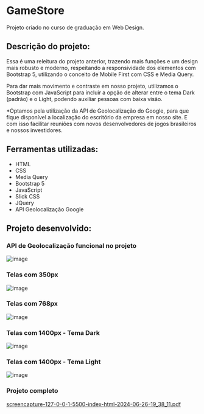 # GameStore
Projeto criado no curso de graduação em Web Design.

<h2>Descrição do projeto: </h2>
Essa é uma releitura do projeto anterior, trazendo mais funções e um design mais robusto e moderno, respeitando a responsividade dos elementos com Bootstrap 5, utilizando o conceito de Mobile First com CSS e Media Query. 

Para dar mais movimento e contraste em nosso projeto, utilizamos o Bootstrap com JavaScript para incluir a opção de alterar entre o tema Dark (padrão) e o Light, podendo auxiliar pessoas com baixa visão. 

*Optamos pela utilização da API de Geolocalização do Google, para que fique disponível a localização do escritório da empresa em nosso site. E com isso facilitar reuniões com novos desenvolvedores de jogos brasileiros e nossos investidores. 

## Ferramentas utilizadas:

* HTML
* CSS
* Media Query 
* Bootstrap 5
* JavaScript  
* Slick CSS
* JQuery
* API Geolocalização Google

<h2> Projeto desenvolvido: </h2>

<h3>API de Geolocalização funcional no projeto </h3>

![image](https://github.com/cahetterich/GameStore/assets/148469247/57b62b0f-927d-4091-9080-181d61dfa36d)

<h3>Telas com 350px </h3>

![image](https://github.com/cahetterich/GameStore/assets/148469247/8f095012-46ee-4a99-9434-19e64e513db3)

<h3>Telas com 768px </h3>

![image](https://github.com/cahetterich/GameStore/assets/148469247/508c1e08-0cb7-4583-bc27-a47a3b933e5b)

<h3>Telas com 1400px - Tema Dark</h3>

![image](https://github.com/cahetterich/GameStore/assets/148469247/b497ba9a-ea72-405a-aff4-ba41a9dc865f)

<h3>Telas com 1400px - Tema Light</h3>

![image](https://github.com/cahetterich/GameStore/assets/148469247/69d36a07-3b64-4fe8-a031-24169cff80d6)

<h3>Projeto completo</h3>

[screencapture-127-0-0-1-5500-index-html-2024-06-26-19_38_11.pdf](https://github.com/user-attachments/files/15993019/screencapture-127-0-0-1-5500-index-html-2024-06-26-19_38_11.pdf)


